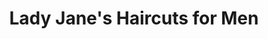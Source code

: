 ---
title: "Lady Jane's Haircuts for Men"
url: /greenfield/lady-janes-haircuts-for-men/
shop: hairdresser
---